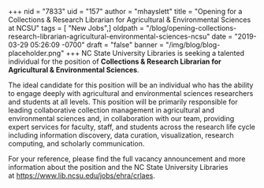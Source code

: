 +++
nid = "7833"
uid = "157"
author = "mhayslett"
title = "Opening for a Collections & Research Librarian for Agricultural & Environmental Sciences at NCSU"
tags = [ "New Jobs",]
oldpath = "/blog/opening-collections-research-librarian-agricultural-environmental-sciences-ncsu"
date = "2019-03-29 05:26:09 -0700"
draft = "false"
banner = "/img/blog/blog-placeholder.png"
+++
NC State University Libraries is seeking a talented individual for the
position of **Collections & Research Librarian for Agricultural &
Environmental Sciences**. 

The ideal candidate for this position will be an individual who has the
ability to engage deeply with agricultural and environmental sciences
researchers and students at all levels. This position will be primarily
responsible for leading collaborative collection management in
agricultural and environmental sciences and, in collaboration with our
team, providing expert services for faculty, staff, and students across
the research life cycle including information discovery, data curation,
visualization, research computing, and scholarly communication.    

For your reference, please find the full vacancy announcement and more
information about the position and the NC State University Libraries
at <https://www.lib.ncsu.edu/jobs/ehra/crlaes>.
